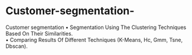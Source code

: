 # Customer-segmentation-
Customer segmentation 
•	Segmentation Using The Clustering Techniques Based On Their Similarities. <br>
•	Comparing Results Of Different Techniques (K-Means, Hc, Gmm, Tsne, Dbscan).

